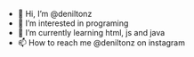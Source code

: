 - 👋 Hi, I’m @deniltonz
- 👀 I’m interested in programing
- 🌱 I’m currently learning html, js and java
- 📫 How to reach me @deniltonz on instagram

<!---
deniltonz/deniltonz is a ✨ special ✨ repository because its `README.md` (this file) appears on your GitHub profile.
You can click the Preview link to take a look at your changes.
--->
